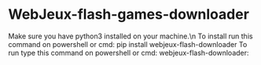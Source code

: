 # WebJeux-flash-games-downloader
Make sure you have python3 installed on your machine.\n
To install run this command on powershell or cmd: pip install webjeux-flash-downloader
To run type this command on powershell or cmd: webjeux-flash-downloader: 
